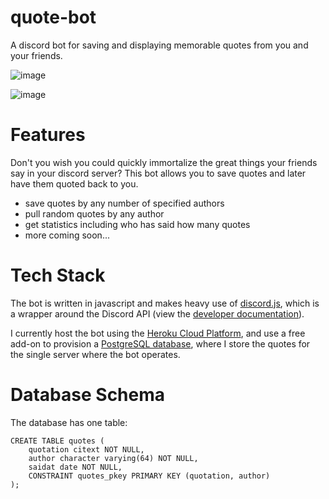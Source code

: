 # quote-bot
A discord bot for saving and displaying memorable quotes from you and your friends.

![image](https://user-images.githubusercontent.com/24642328/179651423-3e55ca4c-92ec-4564-929e-0b154670aa83.png)

![image](https://user-images.githubusercontent.com/24642328/179651558-824629c4-e4fb-4834-9e75-a7f54b218598.png)

# Features

Don't you wish you could quickly immortalize the great things your friends say in your discord server? This bot allows you to save quotes and later have them quoted back to you.

- save quotes by any number of specified authors
- pull random quotes by any author
- get statistics including who has said how many quotes
- more coming soon...

# Tech Stack

The bot is written in javascript and makes heavy use of [discord.js](https://discord.js.org/#/), which is a wrapper around the Discord API (view the [developer documentation](https://discord.com/developers/docs/intro)).

I currently host the bot using the [Heroku Cloud Platform](https://heroku.com), and use a free add-on to provision a [PostgreSQL database](https://www.postgresql.org/), where I store the quotes for the single server where the bot operates. 

# Database Schema

The database has one table:

```
CREATE TABLE quotes (
    quotation citext NOT NULL,
    author character varying(64) NOT NULL,
    saidat date NOT NULL,
    CONSTRAINT quotes_pkey PRIMARY KEY (quotation, author)
);
```


